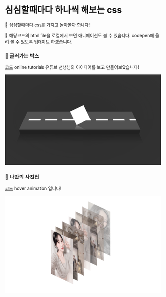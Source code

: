 # 심심할때마다 하나씩 해보는 css

🤩 심심할때마다 css를 가지고 놀아볼까 합니다!

🐷 해당코드의 html file을 로컬에서 보면 애니메이션도 볼 수 있습니다.
codepen에 올려 볼 수 있도록 업데이트 하겠습니다.

### 🐥 굴러가는 박스 
[코드](https://github.com/cksal0805/perfect-css/tree/main/run)
online tutorials 유튜브 선생님의 아이디어를 보고 만들어보았습니다!

<img src="./images/run.png" alt="run">

### 🐥 나만의 사진첩
[코드](https://github.com/cksal0805/perfect-css/tree/main/frame)
hover animation 입니다!

<img src="./images/frame.png" alt="frame">

